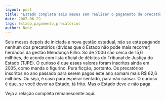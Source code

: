 ```yaml
---
layout: post
title: "Estado completa seis meses sem realizar o pagamento de precatórios"
date: 2007-06-29
tags: Estado,pagamento,precatórios
author: None
---
```

Seis meses depois de iniciada a nova gest&atilde;o estadual, n&atilde;o se est&aacute; pagando nenhum dos precat&oacute;rios (d&iacute;vidas que o Estado n&atilde;o pode mais recorrer) herdados da gest&atilde;o Mendon&ccedil;a Filho.
S&oacute; de 2006 s&atilde;o cerca de 15,6 milh&otilde;es, de acordo com lista oficial de d&eacute;bitos do Tribunal de Justi&ccedil;a do Estado (TJPE). O curioso &eacute; que esses valores foram inscritos ainda em 2005, como manda o figurino. Pura fic&ccedil;&atilde;o, portanto.
Os precat&oacute;rios inscritos no ano passado para serem pagos este ano somam mais R$ 62,6 milh&otilde;es. Ou seja, &eacute; caso para esperar sentado, para n&atilde;o cansar.
O curioso &eacute; que, se voc&ecirc; dever ao Estado, t&aacute; frito. Mas o Estado deve e n&atilde;o paga.

Veja a rela&ccedil;&atilde;o completa remanescente aqui. 